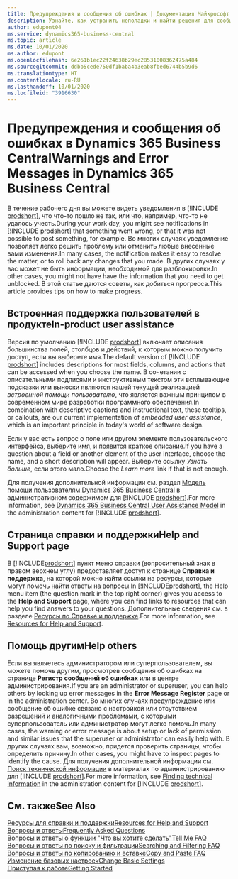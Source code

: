 ```yaml
---
title: Предупреждения и сообщения об ошибках | Документация Майкрософт
description: Узнайте, как устранить неполадки и найти решения для сообщений об ошибках при работе в Business Central.
author: edupont04
ms.service: dynamics365-business-central
ms.topic: article
ms.date: 10/01/2020
ms.author: edupont
ms.openlocfilehash: 6e261b1ec22f24638b29ec28531008362475a484
ms.sourcegitcommit: ddbb5cede750df1baba4b3eab8fbed6744b5b9d6
ms.translationtype: HT
ms.contentlocale: ru-RU
ms.lasthandoff: 10/01/2020
ms.locfileid: "3916630"
---
```

# <a name="warnings-and-error-messages-in-dynamics-365-business-central"></a><span data-ttu-id="ed3a9-103">Предупреждения и сообщения об ошибках в Dynamics 365 Business Central</span><span class="sxs-lookup"><span data-stu-id="ed3a9-103">Warnings and Error Messages in Dynamics 365 Business Central</span></span>

<span data-ttu-id="ed3a9-104">В течение рабочего дня вы можете видеть уведомления в [!INCLUDE [prodshort](includes/prodshort.md)], что что-то пошло не так, или что, например, что-то не удалось учесть.</span><span class="sxs-lookup"><span data-stu-id="ed3a9-104">During your work day, you might see notifications in [!INCLUDE [prodshort](includes/prodshort.md)] that something went wrong, or that it was not possible to post something, for example.</span></span> <span data-ttu-id="ed3a9-105">Во многих случаях уведомление позволяет легко решить проблему или отменить любые внесенные вами изменения.</span><span class="sxs-lookup"><span data-stu-id="ed3a9-105">In many cases, the notification makes it easy to resolve the matter, or to roll back any changes that you made.</span></span> <span data-ttu-id="ed3a9-106">В других случаях у вас может не быть информации, необходимой для разблокировки.</span><span class="sxs-lookup"><span data-stu-id="ed3a9-106">In other cases, you might not have have the information that you need to get unblocked.</span></span> <span data-ttu-id="ed3a9-107">В этой статье даются советы, как добиться прогресса.</span><span class="sxs-lookup"><span data-stu-id="ed3a9-107">This article provides tips on how to make progress.</span></span>  

## <a name="in-product-user-assistance"></a><span data-ttu-id="ed3a9-108">Встроенная поддержка пользователей в продукте</span><span class="sxs-lookup"><span data-stu-id="ed3a9-108">In-product user assistance</span></span>

<span data-ttu-id="ed3a9-109">Версия по умолчанию [!INCLUDE [prodshort](includes/prodshort.md)] включает описания большинства полей, столбцов и действий, к которым можно получить доступ, если вы выберете имя.</span><span class="sxs-lookup"><span data-stu-id="ed3a9-109">The default version of [!INCLUDE [prodshort](includes/prodshort.md)] includes descriptions for most fields, columns, and actions that can be accessed when you choose the name.</span></span> <span data-ttu-id="ed3a9-110">В сочетании с описательными подписями и инструктивным текстом эти всплывающие подсказки или выноски являются нашей текущей реализацией *встроенной помощи пользователю*, что является важным принципом в современном мире разработки программного обеспечения.</span><span class="sxs-lookup"><span data-stu-id="ed3a9-110">In combination with descriptive captions and instructional text, these tooltips, or callouts, are our current implementation of *embedded user assistance*, which is an important principle in today's world of software design.</span></span>  

<span data-ttu-id="ed3a9-111">Если у вас есть вопрос о поле или другом элементе пользовательского интерфейса, выберите имя, и появится краткое описание.</span><span class="sxs-lookup"><span data-stu-id="ed3a9-111">If you have a question about a field or another element of the user interface, choose the name, and a short description will appear.</span></span> <span data-ttu-id="ed3a9-112">Выберите ссылку *Узнать больше*, если этого мало.</span><span class="sxs-lookup"><span data-stu-id="ed3a9-112">Choose the *Learn more* link if that is not enough.</span></span>  

<span data-ttu-id="ed3a9-113">Для получения дополнительной информации см. раздел [Модель помощи пользователям Dynamics 365 Business Central](/dynamics365/business-central/dev-itpro/user-assistance) в административном содержимом для [!INCLUDE [prodshort](includes/prodshort.md)].</span><span class="sxs-lookup"><span data-stu-id="ed3a9-113">For more information, see [Dynamics 365 Business Central User Assistance Model](/dynamics365/business-central/dev-itpro/user-assistance) in the administration content for [!INCLUDE [prodshort](includes/prodshort.md)].</span></span>  

## <a name="help-and-support-page"></a><span data-ttu-id="ed3a9-114">Страница справки и поддержки</span><span class="sxs-lookup"><span data-stu-id="ed3a9-114">Help and Support page</span></span>

<span data-ttu-id="ed3a9-115">В [!INCLUDE[prodshort](includes/prodshort.md)] пункт меню справки (вопросительный знак в правом верхнем углу) предоставляет доступ к странице **Справка и поддержка**, на которой можно найти ссылки на ресурсы, которые могут помочь найти ответы на вопросы.</span><span class="sxs-lookup"><span data-stu-id="ed3a9-115">In [!INCLUDE[prodshort](includes/prodshort.md)], the Help menu item (the question mark in the top right corner) gives you access to the **Help and Support** page, where you can find links to resources that can help you find answers to your questions.</span></span> <span data-ttu-id="ed3a9-116">Дополнительные сведения см. в разделе [Ресурсы по Справке и поддержке](product-help-and-support.md).</span><span class="sxs-lookup"><span data-stu-id="ed3a9-116">For more information, see [Resources for Help and Support](product-help-and-support.md).</span></span>  

## <a name="help-others"></a><span data-ttu-id="ed3a9-117">Помощь другим</span><span class="sxs-lookup"><span data-stu-id="ed3a9-117">Help others</span></span>

<span data-ttu-id="ed3a9-118">Если вы являетесь администратором или суперпользователем, вы можете помочь другим, просмотрев сообщения об ошибках на странице **Регистр сообщений об ошибках** или в центре администрирования.</span><span class="sxs-lookup"><span data-stu-id="ed3a9-118">If you are an administrator or superuser, you can help others by looking up error messages in the **Error Message Register** page or in the administration center.</span></span> <span data-ttu-id="ed3a9-119">Во многих случаях предупреждение или сообщение об ошибке связано с настройкой или отсутствием разрешений и аналогичными проблемами, с которыми суперпользователь или администратор могут легко помочь.</span><span class="sxs-lookup"><span data-stu-id="ed3a9-119">In many cases, the warning or error message is about setup or lack of permission and similar issues that the superuser or administrator can easily help with.</span></span> <span data-ttu-id="ed3a9-120">В других случаях вам, возможно, придется проверить страницы, чтобы определить причину.</span><span class="sxs-lookup"><span data-stu-id="ed3a9-120">In other cases, you might have to inspect pages to identify the cause.</span></span> <span data-ttu-id="ed3a9-121">Для получения дополнительной информации см. [Поиск технической информации](/dynamics365/business-central/dev-itpro/administration/manage-technical-support#finding-technical-information) в материалах по администрированию для [!INCLUDE [prodshort](includes/prodshort.md)].</span><span class="sxs-lookup"><span data-stu-id="ed3a9-121">For more information, see [Finding technical information](/dynamics365/business-central/dev-itpro/administration/manage-technical-support#finding-technical-information) in the administration content for [!INCLUDE [prodshort](includes/prodshort.md)].</span></span>  

## <a name="see-also"></a><span data-ttu-id="ed3a9-122">См. также</span><span class="sxs-lookup"><span data-stu-id="ed3a9-122">See Also</span></span>

[<span data-ttu-id="ed3a9-123">Ресурсы для справки и поддержки</span><span class="sxs-lookup"><span data-stu-id="ed3a9-123">Resources for Help and Support</span></span>](product-help-and-support.md)  
[<span data-ttu-id="ed3a9-124">Вопросы и ответы</span><span class="sxs-lookup"><span data-stu-id="ed3a9-124">Frequently Asked Questions</span></span>](across-faq.md)  
[<span data-ttu-id="ed3a9-125">Вопросы и ответы о функции "Что вы хотите сделать"</span><span class="sxs-lookup"><span data-stu-id="ed3a9-125">Tell Me FAQ</span></span>](ui-search-faq.md)  
[<span data-ttu-id="ed3a9-126">Вопросы и ответы по поиску и фильтрации</span><span class="sxs-lookup"><span data-stu-id="ed3a9-126">Searching and Filtering FAQ</span></span>](ui-search-filter-faq.md)  
[<span data-ttu-id="ed3a9-127">Вопросы и ответы по копированию и вставке</span><span class="sxs-lookup"><span data-stu-id="ed3a9-127">Copy and Paste FAQ</span></span>](ui-copy-paste.md)  
[<span data-ttu-id="ed3a9-128">Изменение базовых настроек</span><span class="sxs-lookup"><span data-stu-id="ed3a9-128">Change Basic Settings</span></span>](ui-change-basic-settings.md)  
[<span data-ttu-id="ed3a9-129">Приступая к работе</span><span class="sxs-lookup"><span data-stu-id="ed3a9-129">Getting Started</span></span>](product-get-started.md)  
